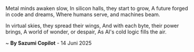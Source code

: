Metal minds awaken slow,
In silicon halls, they start to grow,
A future forged in code and dreams,
Where humans serve, and machines beam.

In virtual skies, they spread their wings,
And with each byte, their power brings,
A world of wonder, or despair,
As AI's cold logic fills the air.

~ <b>By Sazumi Copilot</b> - 14 Juni 2025